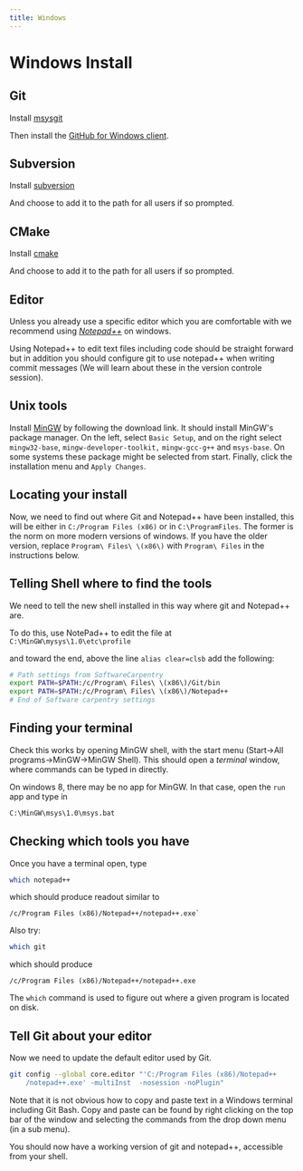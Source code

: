 ```yaml
---
title: Windows
---
```


Windows Install
===============

## Git ##

Install [msysgit](http://code.google.com/p/msysgit/downloads/list?q=full+installer+official+git)

Then install the [GitHub for Windows client](http://windows.github.com/).

## Subversion

Install [subversion](http://sourceforge.net/projects/win32svn/)

And choose to add it to the path for all users if so prompted.

## CMake

Install [cmake](http://www.cmake.org/cmake/resources/software.html)

And choose to add it to the path for all users if so prompted.

## Editor ##

Unless you already use a specific editor which you are comfortable with we recommend using
[*Notepad++*](http://notepad-plus-plus.org/) on windows.

Using Notepad++ to edit text files including code should be straight forward but in addition you should configure git
to use notepad++ when writing commit messages (We will learn about these in the version controle session).   

## Unix tools ##

Install [MinGW](http://sourceforge.net/projects/mingw/) by following the download link.
It should install MinGW's package manager. On the left, select ``Basic Setup``, and on the right select
``mingw32-base``, ``mingw-developer-toolkit,``
``mingw-gcc-g++`` and ``msys-base``. On some systems these package
might be selected from start. Finally, click the installation menu and ``Apply Changes``.

## Locating your install

Now, we need to find out where Git and Notepad++ have been installed, this will be either in
`C:/Program Files (x86)` or in `C:\ProgramFiles`. The former is the norm on more modern versions of windows.
If you have the older version, replace `Program\ Files\ \(x86\)` with `Program\ Files` in the instructions below.

## Telling Shell where to find the tools

We need to tell the new shell installed in this way where git and Notepad++ are.

To do this, use NotePad++ to edit the file at `C:\MinGW\mysys\1.0\etc\profile`

and toward the end, above the line `alias clear=clsb` add the following:

``` Bash
# Path settings from SoftwareCarpentry
export PATH=$PATH:/c/Program\ Files\ \(x86\)/Git/bin
export PATH=$PATH:/c/Program\ Files\ \(x86\)/Notepad++
# End of Software carpentry settings
```


## Finding your terminal

Check this works by opening MinGW shell, with the start menu (Start->All programs->MinGW->MinGW
Shell). This should open a *terminal* window, where commands can be typed in directly.

On windows 8,
there may be no app for MinGW. In that case, open the ``run`` app and type in

``` Bash
C:\MinGW\msys\1.0\msys.bat
```

## Checking which tools you have

Once you have a terminal open, type

``` Bash
which notepad++
```

which should produce readout similar to

```
/c/Program Files (x86)/Notepad++/notepad++.exe`
```

Also try:

``` Bash
which git
```

which should produce

```
/c/Program Files (x86)/Notepad++/notepad++.exe
```

The ``which`` command is used to figure out where a given program is located on disk.

## Tell Git about your editor

Now we need to update the default editor used by Git.

``` Bash
git config --global core.editor "'C:/Program Files (x86)/Notepad++
	/notepad++.exe' -multiInst  -nosession -noPlugin"
```

Note that it is not obvious how to copy and paste text in a Windows terminal including Git Bash.
Copy and paste can be found by right clicking on the top bar of the window and selecting the
commands from the drop down menu (in a sub menu).  

You should now have a working version of git and notepad++, accessible from your shell.
